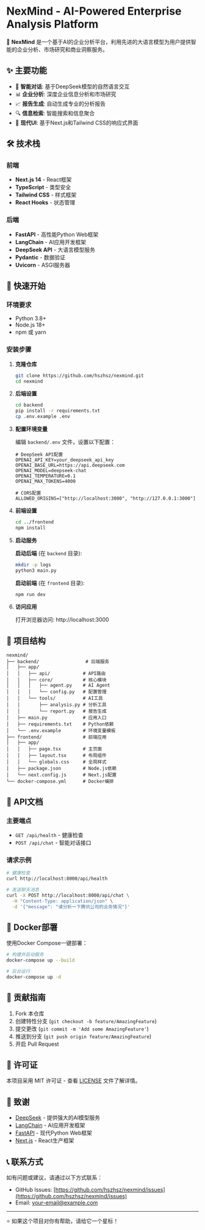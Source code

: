 # NexMind - AI-Powered Enterprise Analysis Platform

🚀 **NexMind** 是一个基于AI的企业分析平台，利用先进的大语言模型为用户提供智能的企业分析、市场研究和商业洞察服务。

## ✨ 主要功能

- 🤖 **智能对话**: 基于DeepSeek模型的自然语言交互
- 📊 **企业分析**: 深度企业信息分析和市场研究
- 📈 **报告生成**: 自动生成专业的分析报告
- 🔍 **信息检索**: 智能搜索和信息聚合
- 🎨 **现代UI**: 基于Next.js和Tailwind CSS的响应式界面

## 🛠️ 技术栈

### 前端
- **Next.js 14** - React框架
- **TypeScript** - 类型安全
- **Tailwind CSS** - 样式框架
- **React Hooks** - 状态管理

### 后端
- **FastAPI** - 高性能Python Web框架
- **LangChain** - AI应用开发框架
- **DeepSeek API** - 大语言模型服务
- **Pydantic** - 数据验证
- **Uvicorn** - ASGI服务器

## 🚀 快速开始

### 环境要求

- Python 3.8+
- Node.js 18+
- npm 或 yarn

### 安装步骤

1. **克隆仓库**
   ```bash
   git clone https://github.com/hszhsz/nexmind.git
   cd nexmind
   ```

2. **后端设置**
   ```bash
   cd backend
   pip install -r requirements.txt
   cp .env.example .env
   ```

3. **配置环境变量**
   
   编辑 `backend/.env` 文件，设置以下配置：
   ```env
   # DeepSeek API配置
   OPENAI_API_KEY=your_deepseek_api_key
   OPENAI_BASE_URL=https://api.deepseek.com
   OPENAI_MODEL=deepseek-chat
   OPENAI_TEMPERATURE=0.1
   OPENAI_MAX_TOKENS=4000
   
   # CORS配置
   ALLOWED_ORIGINS=["http://localhost:3000", "http://127.0.0.1:3000"]
   ```

4. **前端设置**
   ```bash
   cd ../frontend
   npm install
   ```

5. **启动服务**
   
   **启动后端** (在 `backend` 目录):
   ```bash
   mkdir -p logs
   python3 main.py
   ```
   
   **启动前端** (在 `frontend` 目录):
   ```bash
   npm run dev
   ```

6. **访问应用**
   
   打开浏览器访问: http://localhost:3000

## 📁 项目结构

```
nexmind/
├── backend/                 # 后端服务
│   ├── app/
│   │   ├── api/            # API路由
│   │   ├── core/           # 核心模块
│   │   │   ├── agent.py    # AI Agent
│   │   │   └── config.py   # 配置管理
│   │   └── tools/          # AI工具
│   │       ├── analysis.py # 分析工具
│   │       └── report.py   # 报告生成
│   ├── main.py             # 应用入口
│   ├── requirements.txt    # Python依赖
│   └── .env.example        # 环境变量模板
├── frontend/               # 前端应用
│   ├── app/
│   │   ├── page.tsx        # 主页面
│   │   ├── layout.tsx      # 布局组件
│   │   └── globals.css     # 全局样式
│   ├── package.json        # Node.js依赖
│   └── next.config.js      # Next.js配置
└── docker-compose.yml      # Docker编排
```

## 🔧 API文档

### 主要端点

- `GET /api/health` - 健康检查
- `POST /api/chat` - 智能对话接口

### 请求示例

```bash
# 健康检查
curl http://localhost:8000/api/health

# 发送聊天消息
curl -X POST http://localhost:8000/api/chat \
  -H "Content-Type: application/json" \
  -d '{"message": "请分析一下腾讯公司的业务情况"}'
```

## 🐳 Docker部署

使用Docker Compose一键部署：

```bash
# 构建并启动服务
docker-compose up --build

# 后台运行
docker-compose up -d
```

## 🤝 贡献指南

1. Fork 本仓库
2. 创建特性分支 (`git checkout -b feature/AmazingFeature`)
3. 提交更改 (`git commit -m 'Add some AmazingFeature'`)
4. 推送到分支 (`git push origin feature/AmazingFeature`)
5. 开启 Pull Request

## 📄 许可证

本项目采用 MIT 许可证 - 查看 [LICENSE](LICENSE) 文件了解详情。

## 🙏 致谢

- [DeepSeek](https://www.deepseek.com/) - 提供强大的AI模型服务
- [LangChain](https://langchain.com/) - AI应用开发框架
- [FastAPI](https://fastapi.tiangolo.com/) - 现代Python Web框架
- [Next.js](https://nextjs.org/) - React生产框架

## 📞 联系方式

如有问题或建议，请通过以下方式联系：

- GitHub Issues: [https://github.com/hszhsz/nexmind/issues](https://github.com/hszhsz/nexmind/issues)
- Email: [your-email@example.com](mailto:your-email@example.com)

---

⭐ 如果这个项目对你有帮助，请给它一个星标！